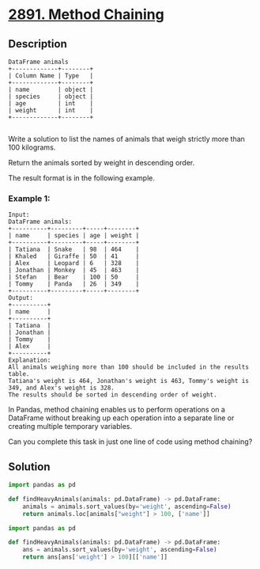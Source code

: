 # [2891. Method Chaining](https://leetcode.com/problems/method-chaining/description/?envType=study-plan-v2&envId=introduction-to-pandas&lang=pythondata)

## Description

```
DataFrame animals
+-------------+--------+
| Column Name | Type   |
+-------------+--------+
| name        | object |
| species     | object |
| age         | int    |
| weight      | int    |
+-------------+--------+
    
```

Write a solution to list the names of animals that weigh strictly more than 100 kilograms.

Return the animals sorted by weight in descending order.

The result format is in the following example.

### Example 1:

```
Input: 
DataFrame animals:
+----------+---------+-----+--------+
| name     | species | age | weight |
+----------+---------+-----+--------+
| Tatiana  | Snake   | 98  | 464    |
| Khaled   | Giraffe | 50  | 41     |
| Alex     | Leopard | 6   | 328    |
| Jonathan | Monkey  | 45  | 463    |
| Stefan   | Bear    | 100 | 50     |
| Tommy    | Panda   | 26  | 349    |
+----------+---------+-----+--------+
Output: 
+----------+
| name     |
+----------+
| Tatiana  |
| Jonathan |
| Tommy    |
| Alex     |
+----------+
Explanation: 
All animals weighing more than 100 should be included in the results table.
Tatiana's weight is 464, Jonathan's weight is 463, Tommy's weight is 349, and Alex's weight is 328.
The results should be sorted in descending order of weight.
```

In Pandas, method chaining enables us to perform operations on a DataFrame without breaking up each operation into a separate line or creating multiple temporary variables. 

Can you complete this task in just one line of code using method chaining?


## Solution

```python
import pandas as pd

def findHeavyAnimals(animals: pd.DataFrame) -> pd.DataFrame:
    animals = animals.sort_values(by='weight', ascending=False)
    return animals.loc[animals["weight"] > 100, ['name']]
```

```python
import pandas as pd

def findHeavyAnimals(animals: pd.DataFrame) -> pd.DataFrame:
    ans = animals.sort_values(by='weight', ascending=False)
    return ans[ans['weight'] > 100][['name']]
```
